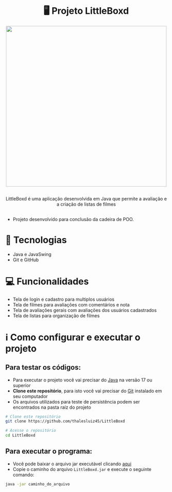 <h1 align="center">
 🖥️ Projeto LittleBoxd
</h1>
<p align="center">
 <img src="https://i.imgur.com/at6AvEt.png" width="500"  /> 
</p>

##
<p align="center">LittleBoxd é uma aplicação desenvolvida em Java que permite a avaliação e a criação de listas de filmes</p>

##

- Projeto desenvolvido para conclusão da cadeira de POO.

# 🚀 Tecnologias
- Java e JavaSwing
- Git e GitHub

# 💻 Funcionalidades
- Tela de login e cadastro para multiplos usuários
- Tela de filmes para avaliações com comentários e nota
- Tela de avaliações gerais com avaliações dos usuários cadastrados
- Tela de listas para organização de filmes

# ℹ Como configurar e executar o projeto
## Para testar os códigos:
- Para executar o projeto você vai precisar do [Java](https://www.java.com/pt-BR/download/) na versão 17 ou superior
- __Clone este repositório__, para isto você vai precisar do [Git](https://git-scm.com) instalado em seu computador
- Os arquivos utilizados para teste de persistência podem ser encontrados na pasta raíz do projeto
```bash
# Clone este repositório
git clone https://github.com/thalesluiz45/LittleBoxd

# Acesse o repositório
cd LittleBoxd
```
## Para executar o programa:
- Você pode baixar o arquivo jar executável clicando [aqui](https://drive.google.com/uc?export=download&id=1BFFaW-fQoephQt7HGgLPqKWTA2e7gV3q)
- Copie o caminho do arquivo `LittleBoxd.jar` e execute o seguinte comando:
```bash
java -jar caminho_do_arquivo
```
